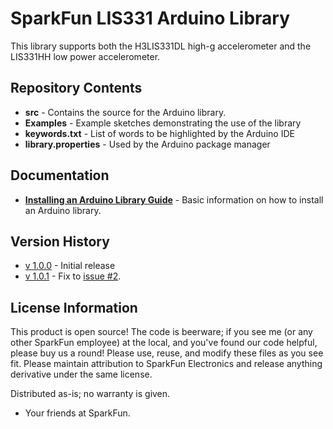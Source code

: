 SparkFun LIS331 Arduino Library
==========
This library supports both the H3LIS331DL high-g accelerometer and the LIS331HH
low power accelerometer.

Repository Contents
-------------------
* **src** - Contains the source for the Arduino library.
* **Examples** - Example sketches demonstrating the use of the library
* **keywords.txt** - List of words to be highlighted by the Arduino IDE
* **library.properties** - Used by the Arduino package manager

Documentation
-------------------
* **[Installing an Arduino Library Guide](https://learn.sparkfun.com/tutorials/installing-an-arduino-library)** - Basic information on how to install an Arduino library.

Version History
-------------------

* [v 1.0.0](https://github.com/sparkfun/SparkFun_LIS331_Arduino_Library/tree/V_1.0.0) - Initial release
* [v 1.0.1](https://github.com/sparkfun/SparkFun_LIS331_Arduino_Library/tree/v1.0.1) - Fix to [issue #2](https://github.com/sparkfun/SparkFun_LIS331_Arduino_Library/pull/2).


License Information
-------------------
This product is open source! 
The code is beerware; if you see me (or any other SparkFun employee) at the local, and you've found our code helpful, please buy us a round!
Please use, reuse, and modify these files as you see fit. Please maintain attribution to SparkFun Electronics and release anything derivative under the same license.

Distributed as-is; no warranty is given.

- Your friends at SparkFun.

